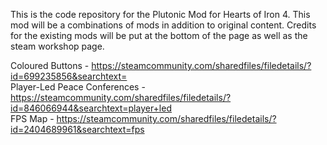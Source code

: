This is the code repository for the Plutonic Mod for Hearts of Iron 4. This mod will be a combinations of mods in addition to original content. 
Credits for the existing mods will be put at the bottom of the page as well as the steam workshop page.

Coloured Buttons - https://steamcommunity.com/sharedfiles/filedetails/?id=699235856&searchtext= <br />
Player-Led Peace Conferences - https://steamcommunity.com/sharedfiles/filedetails/?id=846066944&searchtext=player+led <br />
FPS Map - https://steamcommunity.com/sharedfiles/filedetails/?id=2404689961&searchtext=fps
